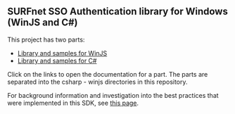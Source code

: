 SURFnet SSO Authentication library for Windows (WinJS and C#)
------------------------------------------------------

This project has two parts:
* [Library and samples for WinJS](winjs/README.md)
* [Library and samples for C#](csharp/README.md)

Click on the links to open the documentation for a part.
The parts are separated into the csharp - winjs directories in this repository.

For background information and investigation into the best practices that were implemented in this SDK, see [this page](https://github.com/SURFnet/nonweb-demo/wiki/Windows).

